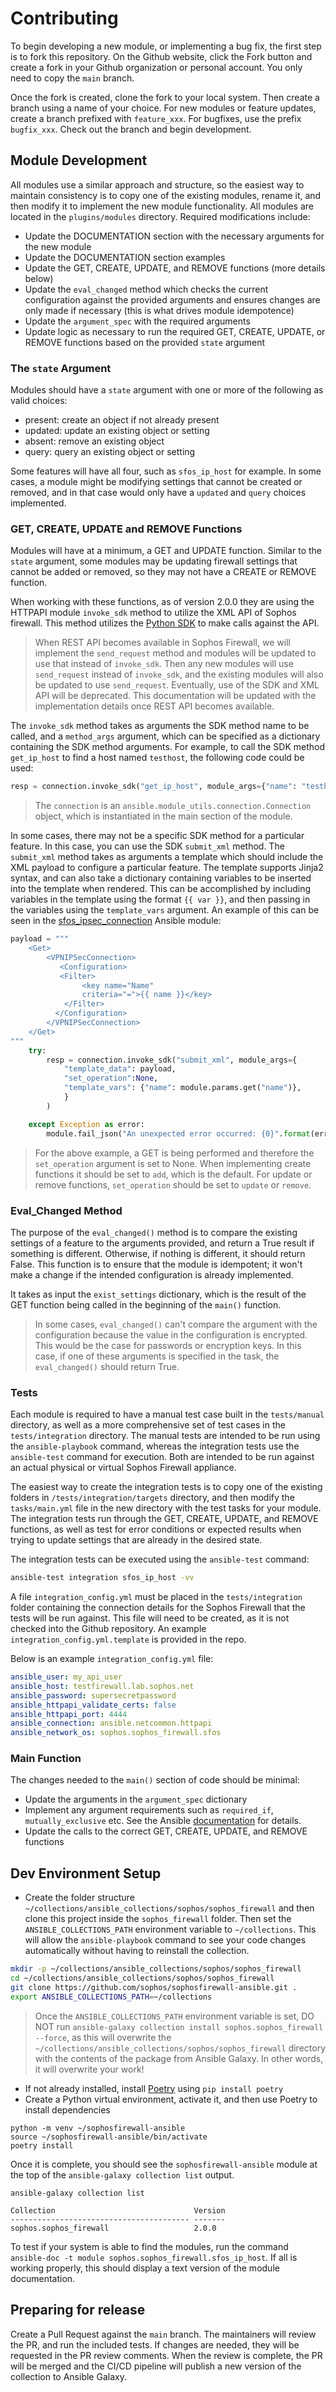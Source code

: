 # Contributing
To begin developing a new module, or implementing a bug fix, the first step is to fork this repository. On the Github website, click the Fork button and create a fork in your Github organization or personal account. You only need to copy the `main` branch.

Once the fork is created, clone the fork to your local system. Then create a branch using a name of your choice. For new modules or feature updates, create a branch prefixed with `feature_xxx`. For bugfixes, use the prefix `bugfix_xxx`. Check out the branch and begin development. 

## Module Development
All modules use a similar approach and structure, so the easiest way to maintain consistency is to copy one of the existing modules, rename it, and then modify it to implement the new module functionality. All modules are located in the `plugins/modules` directory. Required modifications include:
- Update the DOCUMENTATION section with the necessary arguments for the new module
- Update the DOCUMENTATION section examples
- Update the GET, CREATE, UPDATE, and REMOVE functions (more details below)
- Update the `eval_changed` method which checks the current configuration against the provided arguments and ensures changes are only made if necessary (this is what drives module idempotence)
- Update the `argument_spec` with the required arguments
- Update logic as necessary to run the required GET, CREATE, UPDATE, or REMOVE functions based on the provided `state` argument

### The `state` Argument
Modules should have a `state` argument with one or more of the following as valid choices:
- present: create an object if not already present
- updated: update an existing object or setting
- absent: remove an existing object
- query: query an existing object or setting

Some features will have all four, such as `sfos_ip_host` for example. In some cases, a module might be modifying settings that cannot be created or removed, and in that case would only have a `updated` and `query` choices implemented. 

### GET, CREATE, UPDATE and REMOVE Functions
Modules will have at a minimum, a GET and UPDATE function. Similar to the `state` argument, some modules may be updating firewall settings that cannot be added or removed, so they may not have a CREATE or REMOVE function. 

When working with these functions, as of version 2.0.0 they are using the HTTPAPI module `invoke_sdk` method to utilize the XML API of Sophos firewall. This method utilizes the [Python SDK](https://sophosfirewall-python.readthedocs.io) to make calls against the API. 

> When REST API becomes available in Sophos Firewall, we will implement the `send_request` method and modules will be updated to use that instead of `invoke_sdk`.  Then any new modules will use `send_request` instead of `invoke_sdk`, and the existing modules will also be updated to use `send_request`. Eventually, use of the SDK and XML API will be deprecated. This documentation will be updated with the implementation details once REST API becomes available.  

The `invoke_sdk` method takes as arguments the SDK method name to be called, and a `method_args` argument, which can be specified as a dictionary containing the SDK method arguments. For example, to call the SDK method `get_ip_host` to find a host named `testhost`, the following code could be used:
 
```python
resp = connection.invoke_sdk("get_ip_host", module_args={"name": "testhost"})
```
> The `connection` is an `ansible.module_utils.connection.Connection` object, which is instantiated in the main section of the module.

In some cases, there may not be a specific SDK method for a particular feature. In this case, you can use the SDK `submit_xml` method. The `submit_xml` method takes as arguments a template which should include the XML payload to configure a particular feature. The template supports Jinja2 syntax, and can also take a dictionary containing variables to be inserted into the template when rendered. This can be accomplished by including variables in the template using the format `{{ var }}`, and then passing in the variables using the `template_vars` argument. An example of this can be seen in the [sfos_ipsec_connection](https://github.com/sophos/sophosfirewall-ansible/blob/httpapi/plugins/modules/sfos_ipsec_connection.py) Ansible module: 

```python
payload = """
    <Get>
        <VPNIPSecConnection>
           <Configuration>
           <Filter>
                <key name="Name" 
                criteria="=">{{ name }}</key>
            </Filter>
          </Configuration>
        </VPNIPSecConnection>
    </Get>
"""
    try:
        resp = connection.invoke_sdk("submit_xml", module_args={
            "template_data": payload,
            "set_operation":None,
            "template_vars": {"name": module.params.get("name")},
            }
        )

    except Exception as error:
        module.fail_json("An unexpected error occurred: {0}".format(error), **result)

```
> For the above example, a GET is being performed and therefore the `set_operation` argument is set to None. When implementing create functions it should be set to `add`, which is the default. For update or remove functions, `set_operation` should be set to `update` or `remove`. 

### Eval_Changed Method
The purpose of the `eval_changed()` method is to compare the existing settings of a feature to the arguments provided, and return a True result if something is different. Otherwise, if nothing is different, it should return False. This function is to ensure that the module is idempotent; it won't make a change if the intended configuration is already implemented.

It takes as input the `exist_settings` dictionary, which is the result of the GET function being called in the beginning of the `main()` function. 

> In some cases, `eval_changed()` can't compare the argument with the configuration because the value in the configuration is encrypted. This would be the case for passwords or encryption keys. In this case, if one of these arguments is specified in the task, the `eval_changed()` should return True.

### Tests
Each module is required to have a manual test case built in the `tests/manual` directory, as well as a more comprehensive set of test cases in the `tests/integration` directory. The manual tests are intended to be run using the `ansible-playbook` command, whereas the integration tests use the `ansible-test` command for execution. Both are intended to be run against an actual physical or virtual Sophos Firewall appliance.

The easiest way to create the integration tests is to copy one of the existing folders in `/tests/integration/targets` directory, and then modify the `tasks/main.yml` file in the new directory with the test tasks for your module. The integration tests run through the GET, CREATE, UPDATE, and REMOVE functions, as well as test for error conditions or expected results when trying to update settings that are already in the desired state. 

The integration tests can be executed using the `ansible-test` command:
```bash
ansible-test integration sfos_ip_host -vv
```
A file `integration_config.yml` must be placed in the `tests/integration` folder containing the connection details for the Sophos Firewall that the tests will be run against. This file will need to be created, as it is not checked into the Github repository. An example `integration_config.yml.template` is provided in the repo. 

Below is an example `integration_config.yml` file:

```yaml
ansible_user: my_api_user
ansible_host: testfirewall.lab.sophos.net
ansible_password: supersecretpassword
ansible_httpapi_validate_certs: false
ansible_httpapi_port: 4444
ansible_connection: ansible.netcommon.httpapi
ansible_network_os: sophos.sophos_firewall.sfos
```

###  Main Function
The changes needed to the `main()` section of code should be minimal:
- Update the arguments in the `argument_spec` dictionary
- Implement any argument requirements such as `required_if`, `mutually_exclusive` etc. See the Ansible [documentation](https://docs.ansible.com/ansible/latest/dev_guide/developing_program_flow_modules.html#dependencies-between-module-options) for details.
- Update the calls to the correct GET, CREATE, UPDATE, and REMOVE functions

## Dev Environment Setup
- Create the folder structure `~/collections/ansible_collections/sophos/sophos_firewall` and then clone this project inside the `sophos_firewall` folder. Then set the `ANSIBLE_COLLECTIONS_PATH` environment variable to `~/collections`. This will allow the `ansible-playbook` command to see your code changes automatically without having to reinstall the collection.

```bash
mkdir -p ~/collections/ansible_collections/sophos/sophos_firewall
cd ~/collections/ansible_collections/sophos/sophos_firewall
git clone https://github.com/sophos/sophosfirewall-ansible.git .
export ANSIBLE_COLLECTIONS_PATH=~/collections
```
  
> Once the `ANSIBLE_COLLECTIONS_PATH` environment variable is set, DO NOT run `ansible-galaxy collection install sophos.sophos_firewall --force`, as this will overwrite the `~/collections/ansible_collections/sophos/sophos_firewall` directory with the contents of the package from Ansible Galaxy. In other words, it will overwrite your work! 
  
- If not already installed, install [Poetry](https://python-poetry.org) using `pip install poetry`
- Create a Python virtual environment, activate it, and then use Poetry to install dependencies
  
```
python -m venv ~/sophosfirewall-ansible
source ~/sophosfirewall-ansible/bin/activate
poetry install
```
  
Once it is complete, you should see the `sophosfirewall-ansible` module at the top of the `ansible-galaxy collection list` output. 
  
```
ansible-galaxy collection list

Collection                               Version
---------------------------------------- -------
sophos.sophos_firewall                   2.0.0
```
  
To test if your system is able to find the modules, run the command `ansible-doc -t module sophos.sophos_firewall.sfos_ip_host`. If all is working properly, this should display a text version of the module documentation. 

## Preparing for release
Create a Pull Request against the `main` branch. The maintainers will review the PR, and run the included tests. If changes are needed, they will be requested in the PR review comments. When the review is complete, the PR will be merged and the CI/CD pipeline will publish a new version of the collection to Ansible Galaxy.